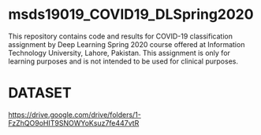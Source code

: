 # msds19019_COVID19_DLSpring2020
This repository contains code and results for COVID-19 classification assignment by Deep Learning Spring 2020 course offered at Information Technology University, Lahore, Pakistan. This assignment is only for learning purposes and is not intended to be used for clinical purposes.

# DATASET
https://drive.google.com/drive/folders/1-FzZhQO9oHIT9SNOWYoKsuz7fe447vtR
